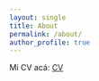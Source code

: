 ```yaml
---
layout: single
title: About
permalink: /about/
author_profile: true
---
```


 Mi CV acá: [CV](/assets/archives/David_Cerezal_En.pdf)

